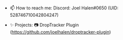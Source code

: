 - 📫 How to reach me:
Discord: Joel Halen#0650 (UID: 528746710042804247)

- ✨ Projects:
📷 DropTracker Plugin (https://github.com/joelhalen/droptracker-plugin)

